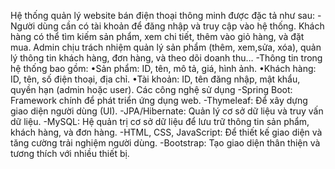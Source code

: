 Hệ thống quản lý website bán điện thoại thông minh được đặc tả như sau:
-Người dùng cần có tài khoản để đăng nhập và truy cập vào hệ thống. Khách hàng có thể tìm kiếm sản phẩm, xem chi tiết, thêm vào giỏ hàng, và đặt mua. Admin chịu trách nhiệm quản lý sản phẩm (thêm, xem,sửa, xóa), quản lý thông tin khách hàng, đơn hàng, và theo dõi doanh thu…
-Thông tin trong hệ thống bao gồm:
•Sản phẩm: ID, tên, mô tả, giá, hình ảnh.
•Khách hàng: ID, tên, số điện thoại, địa chỉ.
•Tài khoản: ID, tên đăng nhập, mật khẩu, quyền hạn (admin hoặc user).
Các công nghệ sử dụng
-Spring Boot: Framework chính để phát triển ứng dụng web.
-Thymeleaf: Để xây dựng giao diện người dùng (UI).
-JPA/Hibernate: Quản lý cơ sở dữ liệu và truy vấn dữ liệu.
-MySQL: Hệ quản trị cơ sở dữ liệu để lưu trữ thông tin sản phẩm, khách hàng, và đơn hàng.
-HTML, CSS, JavaScript: Để thiết kế giao diện và tăng cường trải nghiệm người dùng.
-Bootstrap: Tạo giao diện thân thiện và tương thích với nhiều thiết bị.


